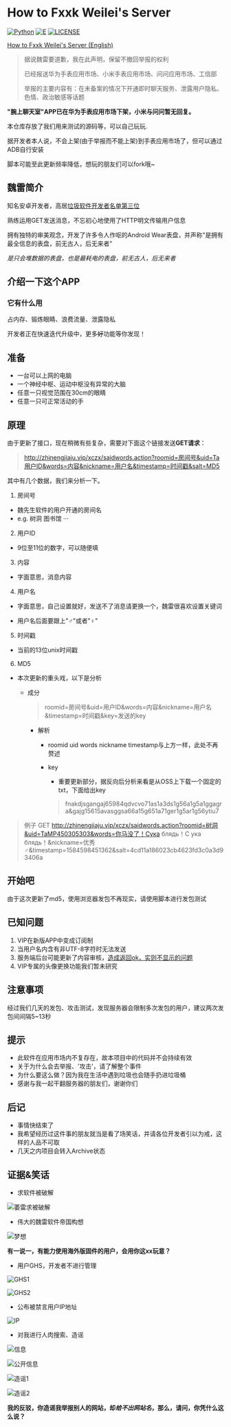 # How to Fxxk Weilei's Server

[![Python](https://img.shields.io/badge/Language-Python-green.svg)](https://python.org)
[![E](https://img.shields.io/badge/Language-E-green.svg)](http://www.dywt.com.cn)
[![LICENSE](https://img.shields.io/badge/License-WTFPL-green.svg)](LICENSE)

[How to Fxxk Weilei's Server (English)](https://github.com/AkinoMaple/weartalk/blob/master/README.md)

> 据说魏雷要道歉，我在此声明，保留不撤回举报的权利
>
> 已经报送华为手表应用市场、小米手表应用市场、问问应用市场、工信部
>
> 举报的主要内容有：在未备案的情况下开通即时聊天服务、泄露用户隐私、色情、政治敏感等话题

**"腕上聊天室"APP已在华为手表应用市场下架，小米与问问暂无回复。**

本仓库存放了我们用来测试的源码等，可以自己玩玩.

据开发者本人说，不会上架(由于举报而不能上架)到手表应用市场了，但可以通过ADB自行安装

脚本可能至此更新频率降低，想玩的朋友们可以fork哦~

## 魏雷简介

知名安卓开发者，高居[垃圾软件开发者名单第三位](https://t.me/lookatcoolapk/89)

熟练运用GET发送消息，不忘初心地使用了HTTP明文传输用户信息

拥有独特的审美观念，开发了许多令人作呕的Android Wear表盘，并声称"是拥有最全信息的表盘，前无古人，后无来者"

*是只会堆数据的表盘，也是最耗电的表盘，前无古人，后无来者*

## 介绍一下这个APP

### 它有什么用

占内存、锻炼眼睛、浪费流量、泄露隐私

开发者正在快速迭代升级中，更多~~好~~功能等你发现！

## 准备

- 一台可以上网的电脑
- 一个神经中枢、运动中枢没有异常的大脑
- 任意一只视觉范围在30cm的眼睛
- 任意一只可正常活动的手

## 原理

由于更新了接口，现在稍微有些复杂，需要对下面这个链接发送**GET请求**：
> http://zhinengjiaju.vip/xczx/saidwords.action?roomid=房间号&uid=Ta用户ID&words=内容&nickname=用户名&timestamp=时间戳&salt=MD5

其中有几个数据，我们来分析一下。

1. 房间号

- 魏先生软件的用户开通的房间名
- e.g. 树洞 图书馆 ···

2. 用户ID

- 9位至11位的数字，可以随便填

3. 内容

- 字面意思，消息内容

4. 用户名

- 字面意思，自己设置就好，发送不了消息请更换一个，魏雷很喜欢设置关键词

- 用户名后面要跟上"♂"或者"♀"

5. 时间戳

- 当前的13位unix时间戳

6. MD5

- 本次更新的重头戏，以下是分析

  - 成分

    > roomid=房间号&uid=用户ID&words=内容&nickname=用户名&timestamp=时间戳&key=发送的key

    - 解析

      - roomid uid words nickname timestamp与上方一样，此处不再赘述

      - key

        - 重要更新部分，据反向后分析来看是从OSS上下载一个固定的txt，下面给出key

        > fnakdjsgangaj65984qdvcvo71as1a3ds1g56a1g5a1ggagra&gajg15615avasggsa66a15g651a71ger1g5ar1g56ytiu7

> 例子 GET http://zhinengjiaju.vip/xczx/saidwords.action?roomid=树洞&uid=TaMP450305303&words=你马没了！Сука блядь！С ука блядь！&nickname=优秀♂&timestamp=1584598451362&salt=4cd11a186023cb4623fd3c0a3d93406a

## 开始吧

由于这次更新了md5，使用浏览器发包不再现实，请使用脚本进行发包测试

## 已知问题

1. VIP在新版APP中变成订阅制
2. 当用户名内含有非UTF-8字符时无法发送
3. 服务端后台可能更新了内容审核，[造成返回ok，实则不显示的问题](https://github.com/ShiSheng233/How_to_Fxxk_Weilei_s_Server/issues/2)
4. VIP专属的头像更换功能我们暂未研究

## 注意事项

经过我们几天的发包、攻击测试，发现服务器会限制多次发包的用户，建议两次发包间间隔5~13秒

## 提示

- 此软件在应用市场内不复存在，故本项目中的代码并不会持续有效
- 关于为什么会去举报、'攻击'，请了解整个事件
- 为什么要这么做？因为我在生活中遇到垃圾也会随手扔进垃圾桶
- 感谢与我一起干翻服务器的朋友们，谢谢你们

## 后记

- 事情快结束了
- 我希望经历过这件事的朋友就当是看了场笑话，并请各位开发者引以为戒，这样的人品不可取
- 几天之内项目会转入Archive状态

## 证据&笑话

- 求软件被破解

![萎雷求被破解](https://raw.githubusercontent.com/ShiSheng233/How_to_Fxxk_Weilei_s_Server/master/%E8%AF%81%E6%8D%AE/%E6%B1%82%E8%A2%AB%E7%A0%B4%E8%A7%A3.png "求被破解")

- 伟大的魏雷软件帝国构想

![梦想](https://raw.githubusercontent.com/ShiSheng233/How_to_Fxxk_Weilei_s_Server/master/%E8%AF%81%E6%8D%AE/%E9%87%8E%E5%BF%83.png "梦想")

**有一说一，有能力使用海外版固件的用户，会用你这xx玩意？**

- 用户GHS，开发者不进行管理

![GHS1](https://raw.githubusercontent.com/ShiSheng233/How_to_Fxxk_Weilei_s_Server/master/%E8%AF%81%E6%8D%AE/GHS1.jpg "GHS-1")

![GHS2](https://raw.githubusercontent.com/ShiSheng233/How_to_Fxxk_Weilei_s_Server/master/%E8%AF%81%E6%8D%AE/GHS2.jpg "GHS-2")

- 公布被禁言用户IP地址

![IP](https://raw.githubusercontent.com/ShiSheng233/How_to_Fxxk_Weilei_s_Server/master/%E8%AF%81%E6%8D%AE/IP.jpg "公布IP地址")

- 对我进行人肉搜索、造谣

![信息](https://raw.githubusercontent.com/ShiSheng233/How_to_Fxxk_Weilei_s_Server/master/%E8%AF%81%E6%8D%AE/%E6%88%91%E7%9A%84%E4%B8%AA%E4%BA%BA%E4%BF%A1%E6%81%AF.png "信息")

![公开信息](https://raw.githubusercontent.com/ShiSheng233/How_to_Fxxk_Weilei_s_Server/master/%E8%AF%81%E6%8D%AE/%E5%85%AC%E5%BC%80%E6%88%91%E7%9A%84%E4%B8%AA%E4%BA%BA%E4%BF%A1%E6%81%AF.jpg "在自己的交流群公开我的个人信息")

![造谣1](https://raw.githubusercontent.com/ShiSheng233/How_to_Fxxk_Weilei_s_Server/master/%E8%AF%81%E6%8D%AE/%E9%80%A0%E8%B0%A31.jpg "造谣-1")

![造谣2](https://raw.githubusercontent.com/ShiSheng233/How_to_Fxxk_Weilei_s_Server/master/%E8%AF%81%E6%8D%AE/%E9%80%A0%E8%B0%A32.jpg "造谣-2")

**我的反驳，你造谣我举报别人的网站，却*给不出网站名*，那么，请问，你凭什么这么说？**
